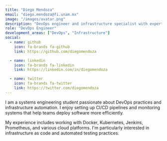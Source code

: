 ```yaml
---
title: "Diego Mendoza"
email: "diego.mendoza@fi.unam.mx"
image: "/images/avatar.png"
description: "DevOps engineer and infrastructure specialist with expertise in automation and monitoring"
role: "DevOps Engineer"
development_areas: ["DevOps", "Infrastructure"]
social:
  - name: github
    icon: fa-brands fa-github
    link: https://github.com/diegomendoza

  - name: linkedin
    icon: fa-brands fa-linkedin
    link: https://linkedin.com/in/diegomendoza

  - name: twitter
    icon: fa-brands fa-twitter
    link: https://twitter.com/diegomendoza
---
```


I am a systems engineering student passionate about DevOps practices and infrastructure automation. I enjoy setting up CI/CD pipelines and monitoring systems that help teams deploy software more efficiently.

My experience includes working with Docker, Kubernetes, Jenkins, Prometheus, and various cloud platforms. I'm particularly interested in infrastructure as code and automated testing practices.
